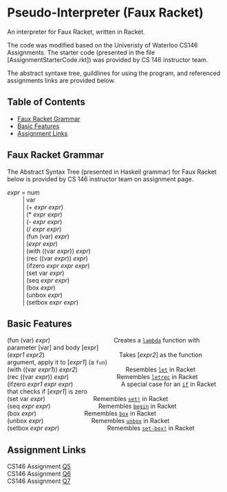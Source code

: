 # Pseudo-Interpreter (Faux Racket)

An interpreter for Faux Racket, written in Racket.

The code was modified based on the Univeristy of Waterloo CS146 Assignments. The starter code (presented in the file [AssignmentStarterCode.rkt]) was provided by CS 146 instructor team.

The abstract syntaxe tree, guildlines for using the program, and referenced assignments links are provided below.


## Table of Contents
- [Faux Racket Grammar](#faux-racket-grammar)
- [Basic Features](#basic-features)
- [Assignment Links](#assignment-links)

## Faux Racket Grammar
The Abstract Syntax Tree (presented in Haskell grammar) for Faux Racket below is provided by CS 146 instructor team on assignment page. <br>


_expr_ =  num  <br>
&emsp; &emsp; |  var  <br>
&emsp; &emsp; |  (+ _expr_ _expr_) <br>
&emsp; &emsp; |  (* _expr_ _expr_) <br>
&emsp; &emsp; |  (- _expr_ _expr_) <br>
&emsp; &emsp; |  (/ _expr_ _expr_) <br>
&emsp; &emsp; |  (fun (var) _expr_) <br>
&emsp; &emsp; |  (_expr_ _expr_) <br>
&emsp; &emsp; |  (with ((var _expr_)) _expr_) <br>
&emsp; &emsp; |  (rec ((var _expr_)) _expr_) <br>
&emsp; &emsp; |  (ifzero _expr_ _expr_ _expr_) <br>
&emsp; &emsp; |  (set var _expr_) <br>
&emsp; &emsp; |  (seq _expr_ _expr_) <br>
&emsp; &emsp; |  (box _expr_) <br>
&emsp; &emsp; |  (unbox _expr_) <br>
&emsp; &emsp; |  (setbox _expr_ _expr_) <br>



## Basic Features

(fun (var) _expr_) &emsp; &emsp; &emsp; &emsp; &emsp; &emsp; &emsp; &emsp; Creates a [```lambda```][1] function with parameter [var] and body [expr] <br>
(_expr1_ _expr2_) &emsp; &emsp; &emsp; &emsp; &emsp; &emsp; &emsp; &emsp; &emsp;  &nbsp; Takes [_expr2_] as the function argument, apply it to [_expr1_] (a ```fun```) <br>
(with ((var _expr1_)) _expr2_) &emsp; &emsp; &emsp; &emsp; &emsp; &emsp; Resembles [```let```][2] in Racket <br>
(rec ((var _expr_)) _expr_) &emsp; &emsp; &emsp; &emsp; &emsp; &emsp; Remembles [```letrec```][3] in Racket <br>
(ifzero _expr1_ _expr_ _expr_) &emsp; &emsp; &emsp; &emsp; &emsp; &emsp; A special case for an [```if```][4] in Racket that checks if [_expr1_] is zero <br>
(set var _expr_) &emsp; &emsp; &emsp; &emsp; &emsp; &emsp;  Remembles [```set!```][5] in Racket <br>
(seq _expr_ _expr_) &emsp; &emsp; &emsp; &emsp; &emsp; &emsp;  Remembles [```begin```][6] in Racket <br>
(box _expr_) &emsp; &emsp; &emsp; &emsp; &emsp; &emsp;  Remembles [```box```][7] in Racket <br>
(unbox _expr_) &emsp; &emsp; &emsp; &emsp; &emsp; &emsp;  Remembles [```unbox```][8] in Racket <br>
(setbox _expr_ _expr_) &emsp; &emsp; &emsp; &emsp; &emsp; &emsp;  Remembles [```set-box!```][9] in Racket  <br>

[1]: https://docs.racket-lang.org/reference/lambda.html#%28form._%28%28lib._racket%2Fprivate%2Fbase..rkt%29._lambda%29%29
[2]: https://docs.racket-lang.org/reference/let.html#%28form._%28%28lib._racket%2Fprivate%2Fletstx-scheme..rkt%29._let%29%29
[3]: https://docs.racket-lang.org/reference/let.html#%28form._%28%28lib._racket%2Fprivate%2Fletstx-scheme..rkt%29._letrec%29%29
[4]: https://docs.racket-lang.org/reference/if.html#%28form._%28%28quote._~23~25kernel%29._if%29%29
[5]: https://docs.racket-lang.org/reference/set_.html#%28form._%28%28quote._~23~25kernel%29._set%21%29%29
[6]: https://docs.racket-lang.org/reference/begin.html#%28form._%28%28quote._~23~25kernel%29._begin%29%29
[7]: https://docs.racket-lang.org/reference/boxes.html#%28def._%28%28quote._~23~25kernel%29._box%29%29
[8]: https://docs.racket-lang.org/reference/boxes.html#%28def._%28%28quote._~23~25kernel%29._unbox%29%29
[9]: https://docs.racket-lang.org/reference/boxes.html#%28def._%28%28quote._~23~25kernel%29._set-box%21%29%29



## Assignment Links

CS146 Assignment [Q5][10] <br>
CS146 Assignment [Q6][11] <br>
CS146 Assignment [Q7][12] <br>

[10]: https://github.com/ChunxinZheng/Faux-Racket-Interpreter/issues/1#issue-1687570041
[11]: https://github.com/ChunxinZheng/Faux-Racket-Interpreter/issues/2#issue-1687570589
[12]: https://github.com/ChunxinZheng/Faux-Racket-Interpreter/issues/3#issue-1687571059

